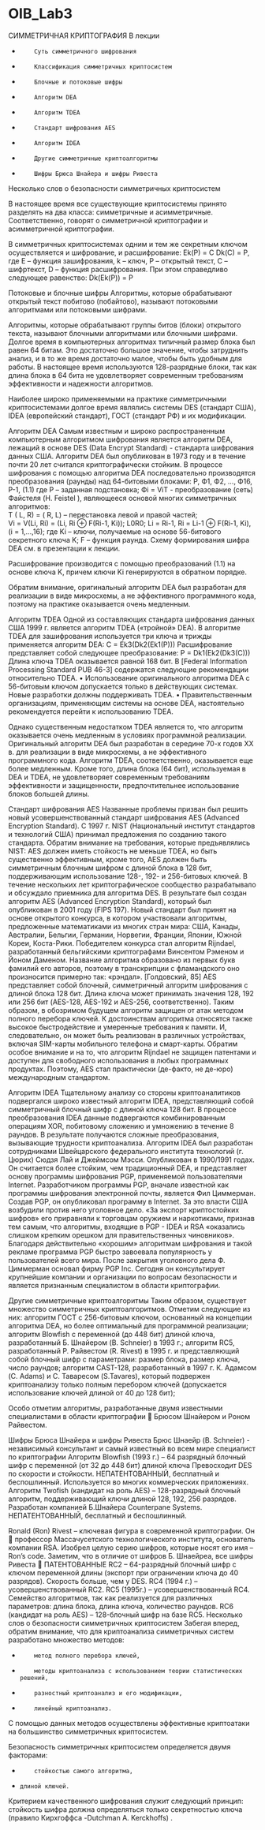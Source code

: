 # OIB_Lab3
СИММЕТРИЧНАЯ КРИПТОГРАФИЯ
В лекции
-         Суть симметричного шифрования
-         Классификация симметричных криптосистем
-         Блочные и потоковые шифры
-         Алгоритм DEA
-         Алгоритм TDEA
-         Стандарт шифрования AES
-         Алгоритм IDEA
-         Другие симметричные криптоалгоритмы
-         Шифры Брюса Шнайера и шифры Ривеста
Несколько слов о безопасности симметричных криптосистем

В настоящее время все существующие криптосистемы принято разделять на два класса: симметричные и асимметричные.
Соответственно, говорят о симметричной криптографии и асимметричной криптографии.
 
В симметричных криптосистемах одним и тем же секретным ключом осуществляется и шифрование, и расшифрование:
Ek(P) = C
Dk(C) = P,
где Е – функция зашифрования, k – ключ, P – открытый текст, С – шифртекст, 
D – функция расшифрования.
При этом справедливо следующее равенство:
                                               Dk(Ek(P)) = P
 
Потоковые и блочные шифры
Алгоритмы, которые обрабатывают открытый текст побитово (побайтово), называют потоковыми алгоритмами или потоковыми шифрами.
 
Алгоритмы, которые обрабатывают группы битов (блоки) открытого текста, называют блочными алгоритмами или блочными шифрами.
Долгое время в компьютерных алгоритмах типичный размер блока был равен 64 битам. Это достаточно большое значение, чтобы затруднить анализ, и в то же время достаточно малое, чтобы быть удобным для работы.
В настоящее время используются 128-разрядные блоки, так как длина блока в 64 бита не удовлетворяет современным требованиям эффективности и надежности алгоритмов.


Наиболее широко применяемыми на практике симметричными криптосистемами долгое время являлись системы DES (стандарт США), IDEA (европейский стандарт), ГОСТ (стандарт РФ) и их модификации.
 
Алгоритм DEA
Самым известным и широко распространенным компьютерным алгоритмом шифрования является алгоритм DEА, лежащий в основе DES (Data Encrypt Standard) - стандарта шифрования данных США.
Алгоритм DEA был опубликован в 1973 году и в течение почти 20 лет считался криптографически стойким.
В процессе шифрования с помощью алгоритма DEА последовательно производятся преобразования (раунды) над 64-битовыми блоками:
                P, Ф1, Ф2, ..., Ф16, P-1,                                                     (1.1)
где P – заданная подстановка; Фi = ViT  - преобразование (сеть) Файстеля
(H. Feistel ), являющееся основой многих симметричных алгоритмов:   
T ( L, R) = ( R, L) – перестановка левой и правой частей;  
Vi = V(Li, Ri) = (Li, Ri ⊕ F(Ri-1, Ki));
              L0R0;    Li = Ri-1,      Ri = Li-1 ⊕ F(Ri-1, Ki),   (i = 1,...,16);
где Ki – ключи, получаемые на основе 56-битового секретного ключа K;
F – функция раунда.
Схему формирования шифра DEA см. в презентации к лекции.
 
Расшифрование производится с помощью преобразований (1.1) на основе ключа K, причем ключи Ki генерируются в обратном порядке.
 
Обратим внимание, оригинальный алгоритм DEA был разработан для реализации в виде микросхемы, а не эффективного программного кода, поэтому на практике оказывается очень медленным.
 
Алгоритм TDEA
Одной из составляющих стандарта шифрования данных США 1999 г. является алгоритм TDEA («тройной» DEA). В алгоритме TDEA для зашифрования используется три ключа и трижды применяется алгоритм DEA:
C = Ek3(Dk2(Ek1(P)))
Расшифрование представляет собой следующее преобразование:
P = Dk1(Ek2(Dk3(C)))
Длина ключа TDEA оказывается равной 168 бит.
            В [Federal Information Processing Standard PUB 46-3] содержатся следующие рекомендации относительно TDEA.
•	Использование оригинального алгоритма DEA с 56-битовым ключом допускается только в действующих системах. Новые разработки должны поддерживать TDEA.
•	Правительственным организациям, применяющим системы на основе DEA, настоятельно рекомендуется перейти к использованию TDEA.
 
Однако существенным недостатком TDEA является то, что алгоритм оказывается очень медленным в условиях программной реализации. Оригинальный алгоритм DEA был разработан в середине 70-х годов XX в. для реализации в виде микросхемы, а не эффективного программного кода. Алгоритм TDEA, соответственно, оказывается еще более медленным. Кроме того, длина блока (64 бит), используемая в DEA и TDEA, не удовлетворяет современным требованиям эффективности и защищенности, предпочтительнее использование блоков большей длины.
           
Стандарт шифрования AES
Названные проблемы призван был решить новый усовершенствованный стандарт шифрования AES (Advanced Encryption Standard). С 1997 г. NIST (Национальный институт стандартов и технологий США) принимал предложения по созданию такого стандарта. Обратим внимание на требования, которые предъявлялись  NIST: AES должен иметь стойкость не меньше TDEA, но быть существенно эффективным, кроме того, AES должен быть симметричным блочным шифром с длиной блока в 128 бит, поддерживающим использование 128-, 192- и 256-битовых ключей.
В течение нескольких лет криптографическое сообщество разрабатывало и обсуждало приемника для алгоритма DES. В результате был создан алгоритм AES (Advanced Encryption Standard), который был опубликован в 2001 году (FIPS 197).
Новый стандарт был принят на основе открытого конкурса, в котором участвовали алгоритмы, предложенные математиками из многих стран мира: США, Канады, Австралии, Бельгии, Германии, Норвегии, Франции, Японии, Южной Кореи, Коста-Рики. Победителем конкурса стал алгоритм Rijndael, разработанный бельгийскими криптографами Винсентом Рэменом и Йоном Даменом. Название алгоритма образовано из первых букв фамилий его авторов, поэтому в транскрипции с фламандского оно произносится примерно так: «рэндал». [Голдовский, 85]
AES представляет собой блочный, симметричный алгоритм шифрования с длиной блока 128 бит. Длина ключа может принимать значения 128, 192 или 256 бит (AES-128, AES-192 и AES-256, соответственно). Таким образом, в обозримом будущем алгоритм защищен от атак методом полного перебора ключей. К достоинствам алгоритма относятся также высокое быстродействие и умеренные требования к памяти. И, следовательно, он может быть реализован в различных устройствах, включая SIM-карты  мобильного телефона и смарт-карты.
Обратим особое внимание и на то, что алгоритм   Rijndael не защищен патентами и доступен для свободного использования в любых программных продуктах. Поэтому, AES стал практически (де-факто, не де-юро) международным стандартом.
           
Алгоритм IDEA
Тщательному анализу со стороны криптоаналитиков подвергался широко известный алгоритм IDEA, представляющий собой симметричный блочный шифр с длиной ключа 128 бит.
В процессе преобразования IDEA данные подвергаются комбинированным операциям XOR, побитовому сложению и умножению в течение 8 раундов. В результате получаются сложные преобразования, вызывающие трудности криптоанализа.
Алгоритм IDEA был разработан сотрудниками Швейцарского федерального института технологий (г. Цюрих) Сюдзя Лай и Джеймсом Мэсси. Опубликован в 1990/1991 годах.
Он считается более стойким, чем традиционный DEA, и представляет основу программы шифрования PGP, применяемой пользователями Internet.
Разработчиком программы PGP, вначале известной как программы шифрования электронной почты, является Фил Циммерман. Создав PGP, он опубликовал  программу в Internet. За это власти США возбудили против него уголовное дело.  «За экспорт криптостойких шифров» его приравняли к торговцам оружием и наркотиками, признав тем самым, что алгоритмы, входящие в PGP - IDEA и RSA «оказались слишком крепким орешком для правительственных чиновников».
Благодаря действительно «хорошим» алгоритмам шифрования и такой рекламе программа PGP быстро завоевала популярность у пользователей всего мира. После закрытия уголовного дела Ф. Циммерман основал фирму PGP Inc. Сегодня он консультирует крупнейшие компании и организации по вопросам безопасности и является признанным специалистом в области криптографии.
 
Другие симметричные криптоалгоритмы
Таким образом, существует множество симметричных криптоалгоритмов. Отметим следующие из них:
алгоритм ГОСТ с 256-битовым ключом, основанный на концепции алгоритма DEA, но более оптимальный для программной реализации;
алгоритм Blowfish с переменной (до 448 бит) длиной ключа, разработанный Б. Шнайером (B. Schneier) в 1993 г.;
алгоритм RC5, разработанный Р. Райвестом (R. Rivest) в 1995 г. и  представляющий собой блочный шифр с параметрами: размер блока, размер ключа, число раундов;
алгоритм CAST-128, разработанный в 1997 г. К. Адамсом (C. Adams) и С. Таваресом (S.Tavares), который подвержен криптоанализу только полным перебором ключей (допускается использование ключей длиной от 40 до 128 бит);
 
Особо отметим алгоритмы, разработанные двумя известными специалистами в области криптографии  Брюсом Шнайером и Роном Райвестом.
 
Шифры Брюса Шнайера и шифры Ривеста
Брюс Шнаейр (B. Schneier)  -  независимый консультант и самый известный во всем мире специалист по криптографии
Алгоритм Blowfish (1993 г.) – 64 разрядный блочный шифр с переменной (от 32 до 448 бит) длиной ключа
Превосходит DES по скорости и стойкости. НЕПАТЕНТОВАННЫЙ, бесплатный и беспошлинный. Используется во многих коммерческих приложениях.
Алгоритм Twofish (кандидат на роль AES) – 128-разрядный блочный алгоритм, поддерживающий ключи длиной 128, 192, 256 разрядов.
Разработан компанией Б.Шнайера Counterpane Systems. НЕПАТЕНТОВАННЫЙ, бесплатный и беспошлинный.
 
Ronald (Ron) Rivest – ключевая фигура в современной криптографии. Он  профессор Массачусетского технологического института, основатель компании RSA. Изобрел целую серию шифров, которые носят его имя – Ron’s code. 
Заметим, что в отличие от шифров Б. Шнаейреа, все шифры Ривеста 
ПАТЕНТОВАННЫЕ
RC2 – 64-разрядный блочный шифр с ключом переменной длины (экспорт при ограничении ключа до 40 разрядов). Скорость больше, чем у DES.
RC4 (1994 г.) – усовершенствованный RC2.
RC5 (1995г.) – усовершенствованный RC4. Семейство алгоритмов, так как реализуется для различных параметров: длина блока, длина ключа, количество раундов.
RC6 (кандидат на роль AES) – 128-блочный шифр на базе RC5.
Несколько слов о безопасности симметричных криптосистем
Забегая вперед, обратим внимание, что для криптоанализа симметричных систем разработано множество методов:
-         метод полного перебора ключей,
-         методы криптоанализа с использованием теории статистических решений,
-         разностный криптоанализ и его модификации,
-         линейный криптоанализ.
 
С помощью данных методов осуществлены эффективные криптоатаки на большинство симметричных криптосистем.
 
Безопасность симметричных криптосистем определяется двумя факторами:
-         стойкостью самого алгоритма,
-     длиной ключей.
           
Критерием качественного шифрования служит следующий принцип:
стойкость шифра должна определяться только секретностью ключа (правило Кирхгоффса -Dutchman A. Kerckhoffs) .
 

